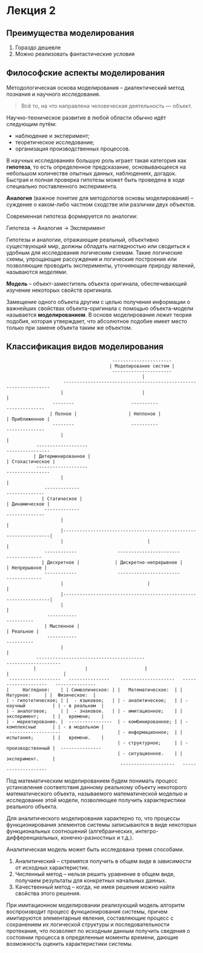 # Лекция 2

## Преимущества моделирования

1. Гораздо дешевле
2. Можно реализовать фантастические условия



## Философские аспекты моделирования

Методологическая основа моделирования – диалектический метод познания и научного исследования.

> Всё то, на что направлена человеческая деятельность — объект.

Научно-техническое развитие в любой области обычно идёт следующим путём:

- наблюдение и эксперимент;
- теоретическое исследование;
- организация производственных процессов.

В научных исследованиях большую роль играет такая категория как **гипотеза**, то есть определенное предсказание, основывающееся на небольшом количестве опытных данных, наблюдениях, догадок. Быстрая и полная проверка гипотезы может быть проведена в ходе специально поставленного эксперимента.

**Аналогия** (важное понятие для методологов основы моделирования) – суждение о каком-либо частном сходстве или различии двух объектов.

Современная гипотеза формируется по аналогии:

Гипотеза $\to$ Аналогия $\to$ Эксперимент

Гипотезы и аналогии, отражающие реальный, объективно существующий мир, должны обладать наглядностью или сводиться к удобным для исследования логическим схемам. Такие логические схемы, упрощающие рассуждения и логические построения или позволяющие проводить эксперименты, уточняющие природу явлений, называются *моделями*. 

**Модель** – объект-заместитель объекта оригинала, обеспечивающий изучение некоторых свойств оригинала.

Замещение одного объекта другим с целью получения информации о важнейших свойствах объекта-оригинала с помощью объекта-модели называется **моделированием**. В основе моделирования лежит теория подобия, которая утверждает, что абсолютное подобие имеет место только при замене объекта таким же объектом.



## Классификация видов моделирования

```
                                       ----------------------
                                      | Моделирование систем |
                                       ----------------------
                                                  |
                     -----------------------------------------------------------------
                    |                             |                                   |
                 --------                     ----------                       --------------
                | Полное |                   | Неплоное |                     | Приближенное |
                 --------                     ----------                       --------------
                    |                                                                 |
           -------------------                                                 ----------------
          | Детерминированное |                                               | Стохастическое |
           -------------------                                                 ----------------
                    |                                                                 |
              -------------                                                     --------------
             | Статическое |                                                   | Динамическое |
              -------------                                                     --------------
                    |                                                                 |
                    |-----------------------------------------------------------------|
                    |                               |                                 |
              ------------               -----------------------                 -------------
             | Дискретное |             | Дискретно-непрерывное |               | Непрерывное |
              ------------               -----------------------                 -------------
                    |                               |                                 |
                    |-----------------------------------------------------------------|
                    |                                                                 |
               -----------                                                        ----------
              | Мысленное |                                                      | Реальное |
               -----------                                                        ----------
                    |                                                                 |
           ----------------------------------------                       --------------------
          |                  |                     |                     |                    |
 -------------------   ---------------    --------------------   --------------------   ---------------
|     Наглядное:    | | Символическое: | |   Математическое:  | |      Натурное:     | |  Физическое:  |
| - гипотетическое; | |  - языковое;   | | - аналитическое;   | | - научный          | | - в реальном  |
| - аналоговое;     | |  - знаковое.   | | - имитационное;    | |   эксперимент;     | |   времени;    |
| - маркетирование. |  ----------------  | - комбинированное; | | - комплексные      | | - в модельном |
 -------------------                     | - информационное;  | |   испытания;       | |   времени.    |
                                         | - структурное;     | | - производственный |  ---------------
                                         | - ситуационное.    | |   эксперимент.     |
                                          --------------------   --------------------
```

Под математическим моделированием будем понимать процесс установления соответствия данному реальному объекту некоторого математического объекта, называемого математической моделью и исследование этой модели, позволяющее получить характеристики реального объекта. 

Для аналитического моделирования характерно то, что процессы функционирования элементов системы записываются в виде некоторых функциональных соотношений (алгебраических, интегро-дифференциальных, конечно-разностных и т.д.).

Аналитическая модель может быть исследована тремя способами.

1. Аналитический – стремятся получить в общем виде в зависимости от исходных характеристик.
2. Численный метод – нельзя решить уравнение в общем виде, получаем результаты для конкретных начальных данных.
3. Качественный метод – когда, не имея решения можно найти свойства этого решения.

При имитационном моделировании реализующий модель алгоритм воспроизводит процесс функционирования системы, причем имитируются элементарные явления, составляющие процесс с сохранением их логической структуры и последовательности протекания, что позволяет по исходным данным получить сведения о состоянии процесса в определенные моменты времени, дающие возможность оценить характеристики системы.